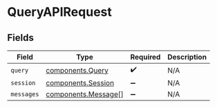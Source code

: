 # QueryAPIRequest


## Fields

| Field                                                      | Type                                                       | Required                                                   | Description                                                |
| ---------------------------------------------------------- | ---------------------------------------------------------- | ---------------------------------------------------------- | ---------------------------------------------------------- |
| `query`                                                    | [components.Query](../../models/components/query.md)       | :heavy_check_mark:                                         | N/A                                                        |
| `session`                                                  | [components.Session](../../models/components/session.md)   | :heavy_minus_sign:                                         | N/A                                                        |
| `messages`                                                 | [components.Message](../../models/components/message.md)[] | :heavy_minus_sign:                                         | N/A                                                        |